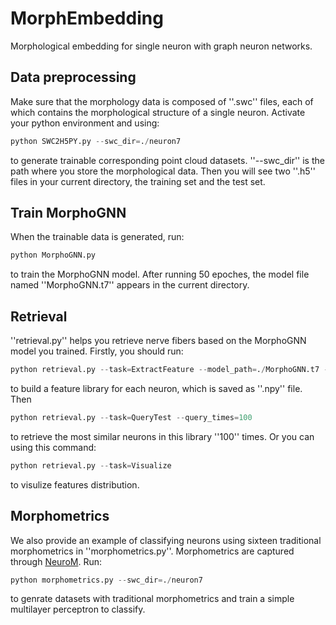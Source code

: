 # MorphEmbedding
Morphological embedding for single neuron with graph neuron networks.
## Data preprocessing
Make sure that the morphology data is composed of ''.swc'' files, each of which contains the morphological structure of a single neuron. Activate your python environment and using:
```python
python SWC2H5PY.py --swc_dir=./neuron7
```
to generate trainable corresponding point cloud datasets. ''--swc_dir'' is the path where you store the morphological data. Then you will see two ''.h5'' files in your current directory, the training set and the test set.
## Train MorphoGNN
When the trainable data is generated, run:
```python
python MorphoGNN.py
```
to train the MorphoGNN model. After running 50 epoches, the model file named ''MorphoGNN.t7'' appears in the current directory.
## Retrieval
''retrieval.py'' helps you retrieve nerve fibers based on the MorphoGNN model you trained. Firstly, you should run:
```python
python retrieval.py --task=ExtractFeature --model_path=./MorphoGNN.t7 --swc_dir=./neuron7
```
to build a feature library for each neuron, which is saved as ''.npy'' file. Then 
```python
python retrieval.py --task=QueryTest --query_times=100
```
to retrieve the most similar neurons in this library ''100'' times. Or you can using this command:
```python
python retrieval.py --task=Visualize
```
to visulize features distribution.
## Morphometrics
We also provide an example of classifying neurons using sixteen traditional morphometrics in ''morphometrics.py''. Morphometrics are captured through [NeuroM](https://github.com/BlueBrain/NeuroM). Run:
```python
python morphometrics.py --swc_dir=./neuron7
```
to genrate datasets with traditional morphometrics and train a simple multilayer perceptron to classify.
